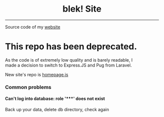 <h1 align='center'>blek! Site</h1>
<hr/>
Source code of my <a href='https://blek.codes'>website</a>

# This repo has been deprecated.
As the code is of extremely low quality and is barely readable, I  
made a decision to switch to Express.JS and Pug from Laravel.

New site's repo is [homepage.js](https://git.blek.codes/blek/homepage.js)

### Common problems
#### Can't log into database: role '***' does not exist
Back up your data, delete db directory, check again
